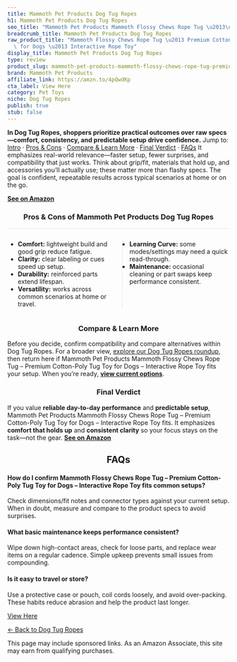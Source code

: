 ```yaml
---
title: Mammoth Pet Products Dog Tug Ropes
h1: Mammoth Pet Products Dog Tug Ropes
seo_title: "Mammoth Pet Products Mammoth Flossy Chews Rope Tug \u2013\u2026"
breadcrumb_title: Mammoth Pet Products Dog Tug Ropes
raw_product_title: "Mammoth Flossy Chews Rope Tug \u2013 Premium Cotton-Poly Tug Toy\
  \ for Dogs \u2013 Interactive Rope Toy"
display_title: Mammoth Pet Products Dog Tug Ropes
type: review
product_slug: mammoth-pet-products-mammoth-flossy-chews-rope-tug-premium-cotton-poly-60a06729
brand: Mammoth Pet Products
affiliate_link: https://amzn.to/4pQwdKp
cta_label: View Here
category: Pet Toys
niche: Dog Tug Ropes
publish: true
stub: false
---
```


<div id="intro" class="full-width"><p><strong>In Dog Tug Ropes, shoppers prioritize practical outcomes over raw specs&mdash;comfort, consistency, and predictable setup drive confidence.</strong> Jump to: <a href="#intro">Intro</a> · <a href="#pros-cons">Pros &amp; Cons</a> · <a href="#compare-more">Compare &amp; Learn More</a> · <a href="#verdict">Final Verdict</a> · <a href="#faqs">FAQs</a> It emphasizes real-world relevance&mdash;faster setup, fewer surprises, and compatibility that just works. Think about grip/fit, materials that hold up, and accessories you’ll actually use; these matter more than flashy specs. The goal is confident, repeatable results across typical scenarios at home or on the go.</p><p><a href="https://amzn.to/4pQwdKp" rel="nofollow sponsored noopener" target="_blank"><strong>See on Amazon</strong></a></p></div>
<h3 id="pros-cons" style="text-align:center;">Pros &amp; Cons of Mammoth Pet Products Dog Tug Ropes</h3>
<div class="pc-grid" style="display:grid;grid-template-columns:1fr 1fr;gap:16px;border-top:1px solid #e5e7eb;padding-top:12px;">
  <ul>
    <li><strong>Comfort:</strong> lightweight build and good grip reduce fatigue.</li>
    <li><strong>Clarity:</strong> clear labeling or cues speed up setup.</li>
    <li><strong>Durability:</strong> reinforced parts extend lifespan.</li>
    <li><strong>Versatility:</strong> works across common scenarios at home or travel.</li>
  </ul>
  <ul style="border-left:1px solid #e5e7eb;padding-left:16px;">
    <li><strong>Learning Curve:</strong> some modes/settings may need a quick read-through.</li>
    <li><strong>Maintenance:</strong> occasional cleaning or part swaps keep performance consistent.</li>
  </ul>
</div>


<h3 id="compare-more" style="text-align:center;">Compare &amp; Learn More</h3>
<p>Before you decide, confirm compatibility and compare alternatives within Dog Tug Ropes. For a broader view, <a href="#">explore our Dog Tug Ropes roundup</a>, then return here if Mammoth Pet Products Mammoth Flossy Chews Rope Tug &ndash; Premium Cotton-Poly Tug Toy for Dogs &ndash; Interactive Rope Toy fits your setup. When you’re ready, <a href="https://amzn.to/4pQwdKp" rel="nofollow sponsored noopener" target="_blank"><strong>view current options</strong></a>.</p>

<h3 id="verdict" style="text-align:center;">Final Verdict</h3>
<p>If you value <strong>reliable day-to-day performance</strong> and <strong>predictable setup</strong>, Mammoth Pet Products Mammoth Flossy Chews Rope Tug &ndash; Premium Cotton-Poly Tug Toy for Dogs &ndash; Interactive Rope Toy fits. It emphasizes <strong>comfort that holds up</strong> and <strong>consistent clarity</strong> so your focus stays on the task&mdash;not the gear. <a href="https://amzn.to/4pQwdKp" rel="nofollow sponsored noopener" target="_blank"><strong>See on Amazon</strong></a></p>

<h2 id="faqs" style="text-align:center;">FAQs</h2>
<h4><strong>How do I confirm Mammoth Flossy Chews Rope Tug &ndash; Premium Cotton-Poly Tug Toy for Dogs &ndash; Interactive Rope Toy fits common setups?</strong></h4>
<p>Check dimensions/fit notes and connector types against your current setup. When in doubt, measure and compare to the product specs to avoid surprises.</p>
<h4><strong>What basic maintenance keeps performance consistent?</strong></h4>
<p>Wipe down high-contact areas, check for loose parts, and replace wear items on a regular cadence. Simple upkeep prevents small issues from compounding.</p>
<h4><strong>Is it easy to travel or store?</strong></h4>
<p>Use a protective case or pouch, coil cords loosely, and avoid over-packing. These habits reduce abrasion and help the product last longer.</p>

<p><a class="btn" href="https://amzn.to/4pQwdKp" target="_blank" rel="nofollow sponsored noopener">View Here</a></p>
<p><a href="/roundups/pet-toys/dog-tug-ropes/">← Back to Dog Tug Ropes</a></p>
<aside class="disclosure">This page may include sponsored links. As an Amazon Associate, this site may earn from qualifying purchases.</aside>
